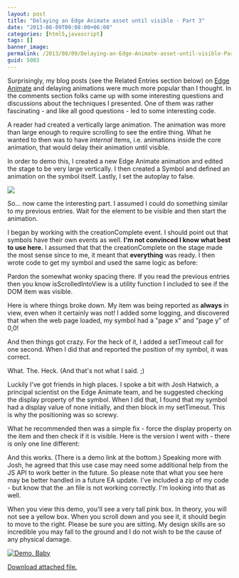 ```yaml
---
layout: post
title: "Delaying an Edge Animate asset until visible - Part 3"
date: "2013-08-09T09:08:00+06:00"
categories: [html5,javascript]
tags: []
banner_image: 
permalink: /2013/08/09/Delaying-an-Edge-Animate-asset-until-visible-Part-3
guid: 5003
---
```


Surprisingly, my blog posts (see the Related Entries section below) on <a href="http://html.adobe.com/edge/animate/">Edge Animate</a> and delaying animations were much more popular than I thought. In the comments section folks came up with some interesting questions and discussions about the techniques I presented. One of them was rather fascinating - and like all good questions - led to some interesting code.
<!--more-->
A reader had created a vertically large animation. The animation was more than large enough to require scrolling to see the entire thing. What he wanted to then was to have <i>internal</i> items, i.e. animations inside the core animation, that would delay their animation until visible.

In order to demo this, I created a new Edge Animate animation and edited the stage to be very large vertically. I then created a Symbol and defined an animation on the symbol itself. Lastly, I set the autoplay to false.

<img src="https://static.raymondcamden.com/images/Screenshot_8_9_13_8_17_AM.png" />

So... now came the interesting part. I assumed I could do something similar to my previous entries. Wait for the element to be visible and then start the animation.

I began by working with the creationComplete event. I should point out that symbols have their own events as well. <strong>I'm not convinced I know what best to use here.</strong> I assumed that that the creationComplete on the stage made the most sense since to me, it meant that <strong>everything</strong> was ready. I then wrote code to get my symbol and used the same logic as before:

<script src="https://gist.github.com/cfjedimaster/6193538.js"></script>

Pardon the somewhat wonky spacing there. If you read the previous entries then you know isScrolledIntoView is a utility function I included to see if the DOM item was visible.

Here is where things broke down. My item was being reported as <strong>always</strong> in view, even when it certainly was not! I added some logging, and discovered that when the web page loaded, my symbol had a "page x" and "page y" of 0,0! 

And then things got crazy. For the heck of it, I added a setTimeout call for one second. When I did that and reported the position of my symbol, it was correct.

What. The. Heck. (And that's not what I said. ;)

Luckily I've got friends in high places. I spoke a bit with Josh Hatwich, a principal scientist on the Edge Animate team, and he suggested checking the display property of the symbol. When I did that, I found that my symbol had a display value of none initially, and then block in my setTimeout. This is why the positioning was so screwy.

What he recommended then was a simple fix - force the display property on the item and then check if it is visible. Here is the version I went with - there is only one line different:

<script src="https://gist.github.com/cfjedimaster/6193556.js"></script>

And this works. (There is a demo link at the bottom.) Speaking more with Josh, he agreed that this use case may need some additional help from the JS API to work better in the future. So please note that what you see here may be better handled in a future EA update. I've included a zip of my code - but know that the .an file is not working correctly. I'm looking into that as well. 

When you view this demo, you'll see a very tall pink box. In theory, you will not see a yellow box. When you scroll down and you see it, it should begin to move to the right. Please be sure you are sitting. My design skills are so incredible you may fall to the ground and I do not wish to be the cause of any physical damage.

<a href="http://raymondcamden.com/demos/2013/aug/9_2/Untitled-1.html"><img src="https://static.raymondcamden.com/images/icon_128.png" title="Demo, Baby" border="0"></a><p><a href='enclosures/C{% raw %}%3A%{% endraw %}5Chosts{% raw %}%5C2013%{% endraw %}2Eraymondcamden{% raw %}%2Ecom%{% endraw %}5Cenclosures{% raw %}%2FArchive31%{% endraw %}2Ezip'>Download attached file.</a></p>